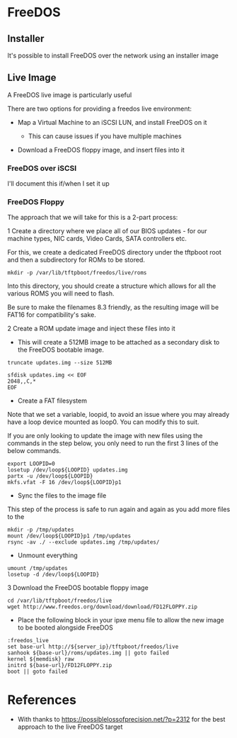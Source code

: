 # FreeDOS

## Installer

It's possible to install FreeDOS over the network using an installer image

## Live Image

A FreeDOS live image is particularly useful 

There are two options for providing a freedos live environment:

   * Map a Virtual Machine to an iSCSI LUN, and install FreeDOS on it
      * This can cause issues if you have multiple machines

   * Download a FreeDOS floppy image, and insert files into it

### FreeDOS over iSCSI

I'll document this if/when I set it up

### FreeDOS Floppy

The approach that we will take for this is a 2-part process:

1 Create a directory where we place all of our BIOS updates - for our machine types, NIC cards, Video Cards, SATA controllers etc.

For this, we create a dedicated FreeDOS directory under the tftpboot root and then a subdirectory for ROMs to be stored.

```
mkdir -p /var/lib/tftpboot/freedos/live/roms
```

Into this directory, you should create a structure which allows for all the various ROMS you will need to flash.

Be sure to make the filenames 8.3 friendly, as the resulting image will be FAT16 for compatibility's sake.

2 Create a ROM update image and inject these files into it

   * This will create a 512MB image to be attached as a secondary disk to the FreeDOS bootable image.

```
truncate updates.img --size 512MB

sfdisk updates.img << EOF
2048,,C,*
EOF
```

   * Create a FAT filesystem

Note that we set a variable, loopid, to avoid an issue where you may already have a loop device mounted as loop0. You can modify this to suit.

If you are only looking to update the image with new files using the commands in the step below, you only need to run the first 3 lines of the below commands.

```
export LOOPID=0
losetup /dev/loop${LOOPID} updates.img
partx -u /dev/loop${LOOPID}
mkfs.vfat -F 16 /dev/loop${LOOPID}p1 
```

   * Sync the files to the image file

This step of the process is safe to run again and again as you add more files to the 

```
mkdir -p /tmp/updates
mount /dev/loop${LOOPID}p1 /tmp/updates
rsync -av ./ --exclude updates.img /tmp/updates/
```
 
   * Unmount everything

```
umount /tmp/updates
losetup -d /dev/loop${LOOPID}
```

3 Download the FreeDOS bootable floppy image

```
cd /var/lib/tftpboot/freedos/live
wget http://www.freedos.org/download/download/FD12FLOPPY.zip
```

   * Place the following block in your ipxe menu file to allow the new image to be booted alongside FreeDOS

```
:freedos_live
set base-url http://${server_ip}/tftpboot/freedos/live
sanhook ${base-url}/roms/updates.img || goto failed
kernel ${memdisk} raw
initrd ${base-url}/FD12FLOPPY.zip
boot || goto failed
```

# References

   * With thanks to https://possiblelossofprecision.net/?p=2312 for the best approach to the live FreeDOS target
